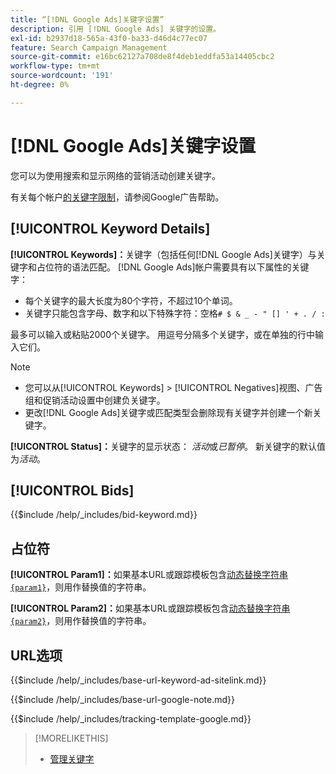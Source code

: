 ```yaml
---
title: “[!DNL Google Ads]关键字设置”
description: 引用 [!DNL Google Ads] 关键字的设置。
exl-id: b2937d18-565a-43f0-ba33-d46d4c77ec07
feature: Search Campaign Management
source-git-commit: e16bc62127a708de8f4deb1eddfa53a14405cbc2
workflow-type: tm+mt
source-wordcount: '191'
ht-degree: 0%

---
```


# [!DNL Google Ads]关键字设置

您可以为使用搜索和显示网络的营销活动创建关键字。

有关每个帐户[的关键字限制](https://support.google.com/google-ads/answer/6372658)，请参阅Google广告帮助。

## [!UICONTROL Keyword Details]

**[!UICONTROL Keywords]：**&#x200B;关键字（包括任何[!DNL Google Ads]关键字）与关键字和占位符的语法匹配。 [!DNL Google Ads]帐户需要具有以下属性的关键字：

* 每个关键字的最大长度为80个字符，不超过10个单词。
* 关键字只能包含字母、数字和以下特殊字符：空格`# $ & _ - " [] ' + . / :`

最多可以输入或粘贴2000个关键字。 用逗号分隔多个关键字，或在单独的行中输入它们。

>[!NOTE]
>
>* 您可以从[!UICONTROL Keywords] > [!UICONTROL Negatives]视图、广告组和促销活动设置中创建负关键字。
>* 更改[!DNL Google Ads]关键字或匹配类型会删除现有关键字并创建一个新关键字。

**[!UICONTROL Status]：**&#x200B;关键字的显示状态： *活动*&#x200B;或&#x200B;*已暂停*。 新关键字的默认值为&#x200B;*活动*。

## [!UICONTROL Bids]

<!-- **[!UICONTROL Bid]:** -->

{{$include /help/_includes/bid-keyword.md}}

## 占位符

**[!UICONTROL Param1]：**&#x200B;如果基本URL或跟踪模板包含[动态替换字符串`{param1}`](https://support.google.com/google-ads/answer/6305348)，则用作替换值的字符串。

**[!UICONTROL Param2]：**&#x200B;如果基本URL或跟踪模板包含[动态替换字符串`{param2}`](https://support.google.com/google-ads/answer/6305348)，则用作替换值的字符串。

## URL选项

<!-- **[!UICONTROL Base URl]:** -->

{{$include /help/_includes/base-url-keyword-ad-sitelink.md}}

<!-- **[note for Base URL field]:** -->

{{$include /help/_includes/base-url-google-note.md}}

<!-- **[!UICONTROL Tracking Template]:** -->

{{$include /help/_includes/tracking-template-google.md}}

>[!MORELIKETHIS]
>
>* [管理关键字](/help/search-social-commerce/campaign-management/campaigns/keyword-manage.md)

